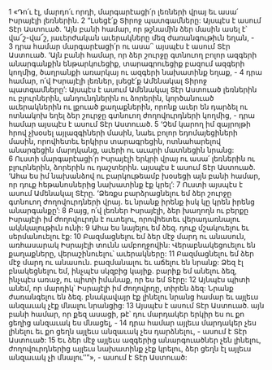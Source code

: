 1 «Դո՛ւ էլ, մարդո՛ւ որդի, մարգարէացի՛ր լեռների վրայ եւ ասա՛ Իսրայէլի լեռներին. 2 “Լսեցէ՛ք Տիրոջ պատգամները: Այսպէս է ասում Տէր Աստուած. ‘Այն բանի համար, որ թշնամին ձեր մասին ասել է՝ վա՜շ-վա՜շ, յաւերժական աւերակները մեզ ժառանգութիւն եղան, - 3 դրա համար մարգարէացի՛ր ու ասա՛՝ այսպէս է ասում Տէր Աստուած. ‘Այն բանի համար, որ ձեր շուրջը գտնուող բոլոր ազգերի անարգանքին ենթարկուեցիք, տարագրուեցիք բազում ազգերի կողմից, ծաղրանքի առարկայ ու ազգերի նախատինք եղաք, - 4 դրա համար, ո՛վ Իսրայէլի լեռներ, լսեցէ՛ք Ամենակալ Տիրոջ պատգամները’: Այսպէս է ասում Ամենակալ Տէր Աստուած լեռներին ու բլուրներին, անդունդներին ու ձորերին, կործանուած աւերակներին ու լքուած քաղաքներին, որոնք աւեր են դարձել ու ոտնակոխ եղել ձեր շուրջը գտնուող ժողովուրդների կողմից, - դրա համար այսպէս է ասում Տէր Աստուած. 5 ‘Չեմ կարող իմ զայրոյթի հրով չխօսել այլազգիների մասին, նաեւ բոլոր եդոմայեցիների մասին, որովհետեւ երկիրս տարագրեցին, ոտնահարելով անարգեցին մարդկանց, աւերի ու աւարի մատնեցին նրանց: 6 Ուստի մարգարէացի՛ր Իսրայէլի երկրի վրայ ու ասա՛ լեռներին ու բլուրներին, ձորերին ու դաշտերին. այսպէս է ասում Տէր Աստուած. ‘Ահա ես իմ նախանձով ու բարկութեամբ խօսեցի այն բանի համար, որ դուք հեթանոսներից նախատինք էք կրել’: 7 Ուստի այսպէս է ասում Ամենակալ Տէրը. ‘Ձեռքս բարձրացնելու եմ ձեր շուրջը գտնուող ժողովուրդների վրայ. եւ նրանք իրենք իսկ կը կրեն իրենց անարգանքը’: 8 Բայց, ո՛վ լեռներ Իսրայէլի, ձեր խաղողն ու բերքը Իսրայէլի իմ ժողովուրդն է ուտելու, որովհետեւ վերադառնալու ակնկալութիւն ունի: 9 Ահա ես նայելու եմ ձեզ. դուք մշակուելու եւ սերմանուելու էք: 10 Բազմացնելու եմ ձեր մէջ մարդ ու անասուն, առհասարակ Իսրայէլի տունն ամբողջովին: Վերաբնակեցուելու են քաղաքները, վերաշինուելու՝ աւերակները: 11 Բազմացնելու եմ ձեր մէջ մարդ ու անասուն. բազմանալու եւ աճելու են նրանք: Ձեզ էլ բնակեցնելու եմ, ինչպէս սկզբից կայիք. բարիք եմ անելու ձեզ, ինչպէս առաջ, ու պիտի իմանաք, որ ես եմ Տէրը: 12 Այնպէս պիտի անեմ, որ մարդիկ՝ Իսրայէլի իմ ժողովրդը, տիրեն ձեզ: Նրանք ժառանգելու են ձեզ. բնակավայր էք լինելու նրանց համար եւ այլեւս անզաւակ չէք մնալու նրանցից: 13 Այսպէս է ասում Տէր Աստուած. այն բանի համար, որ քեզ ասացի, թէ՝ դու մարդակեր երկիր ես ու քո ցեղից անզաւակ ես մնացել, - 14 դրա համար այլեւս մարդակեր չես լինելու եւ քո ցեղն այլեւս անզաւակ չես դարձնելու, - ասում է Տէր Աստուած: 15 Եւ ձեր մէջ այլեւս ազգերից անարգուածներ չեն լինելու, ժողովուրդներից այլեւս նախատինք չէք կրելու, ձեր ցեղն էլ այլեւս անզաւակ չի մնալու’’”», - ասում է Տէր Աստուած:
